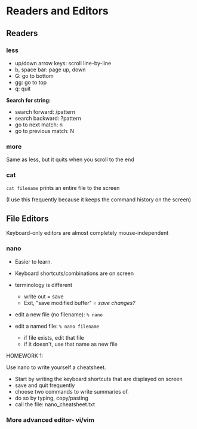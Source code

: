 # Readers and Editors 

## Readers 

### less
 - up/down arrow keys: scroll line-by-line
 - b, space bar: page up, down
 - G: go to bottom
 - gg: go to top
 - q: quit

**Search for string:**
 - search forward: /pattern
 - search backward: ?pattern
 - go to next match: n
 - go to previous match: N

### more

Same as less, but it quits when you scroll to the end

### cat

`cat filename` prints an entire file to the screen

(I use this frequently because it keeps the command history on the screen)

## File Editors

Keyboard-only editors are almost completely mouse-independent

### nano

 - Easier to learn.
 - Keyboard shortcuts/combinations are on screen
 - terminology is different
   - write out = save
   - Exit, "save modified buffer" = *save changes?*

 - edit a new file (no filename): `% nano`
 - edit a named file: `% nano filename`
   - if file exists, edit that file 
   - if it doesn't, use that name as new file 


HOMEWORK 1:

Use nano to write yourself a cheatsheet. 
 - Start by writing the keyboard shortcuts that are displayed on screen
 - save and quit frequently
 - choose two commands to write summaries of. 
 - do so by typing, copy/pasting 
 - call the file: nano_cheatsheet.txt

### More advanced editor- vi/vim



